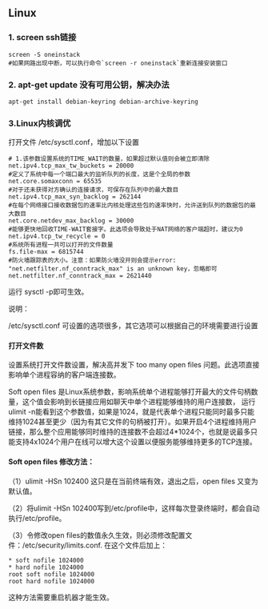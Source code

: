 ## Linux  

### 1. screen ssh链接

```
screen -S oneinstack    
#如果网路出现中断，可以执行命令`screen -r oneinstack`重新连接安装窗口
```

### 2. apt-get update 没有可用公钥，解决办法

```shell
apt-get install debian-keyring debian-archive-keyring
```

### 3.Linux内核调优

打开文件 /etc/sysctl.conf，增加以下设置

    # 1.该参数设置系统的TIME_WAIT的数量，如果超过默认值则会被立即清除
    net.ipv4.tcp_max_tw_buckets = 20000
    #定义了系统中每一个端口最大的监听队列的长度，这是个全局的参数
    net.core.somaxconn = 65535
    #对于还未获得对方确认的连接请求，可保存在队列中的最大数目
    net.ipv4.tcp_max_syn_backlog = 262144
    #在每个网络接口接收数据包的速率比内核处理这些包的速率快时，允许送到队列的数据包的最大数目
    net.core.netdev_max_backlog = 30000
    #能够更快地回收TIME-WAIT套接字。此选项会导致处于NAT网络的客户端超时，建议为0
    net.ipv4.tcp_tw_recycle = 0
    #系统所有进程一共可以打开的文件数量
    fs.file-max = 6815744
    #防火墙跟踪表的大小。注意：如果防火墙没开则会提示error: "net.netfilter.nf_conntrack_max" is an unknown key，忽略即可
    net.netfilter.nf_conntrack_max = 2621440
    
运行 sysctl -p即可生效。

说明：

/etc/sysctl.conf 可设置的选项很多，其它选项可以根据自己的环境需要进行设置

####  打开文件数
设置系统打开文件数设置，解决高并发下 too many open files 问题。此选项直接影响单个进程容纳的客户端连接数。

Soft open files 是Linux系统参数，影响系统单个进程能够打开最大的文件句柄数量，这个值会影响到长链接应用如聊天中单个进程能够维持的用户连接数， 运行ulimit -n能看到这个参数值，如果是1024，就是代表单个进程只能同时最多只能维持1024甚至更少（因为有其它文件的句柄被打开）。如果开启4个进程维持用户链接，那么整个应用能够同时维持的连接数不会超过4*1024个，也就是说最多只能支持4x1024个用户在线可以增大这个设置以便服务能够维持更多的TCP连接。

#### Soft open files 修改方法：

（1）ulimit -HSn 102400    这只是在当前终端有效，退出之后，open files 又变为默认值。

（2）将ulimit -HSn 102400写到/etc/profile中，这样每次登录终端时，都会自动执行/etc/profile。

（3）令修改open files的数值永久生效，则必须修改配置文件：/etc/security/limits.conf. 在这个文件后加上：

    * soft nofile 1024000
    * hard nofile 1024000
    root soft nofile 1024000
    root hard nofile 1024000
    
这种方法需要重启机器才能生效。